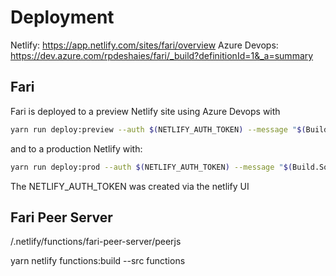# Deployment

Netlify: https://app.netlify.com/sites/fari/overview
Azure Devops: https://dev.azure.com/rpdeshaies/fari/_build?definitionId=1&_a=summary

## Fari

Fari is deployed to a preview Netlify site using Azure Devops with

```sh
yarn run deploy:preview --auth $(NETLIFY_AUTH_TOKEN) --message "$(Build.SourceBranch)"
```

and to a production Netlify with:

```sh
yarn run deploy:prod --auth $(NETLIFY_AUTH_TOKEN) --message "$(Build.SourceBranch)"
```

The NETLIFY_AUTH_TOKEN was created via the netlify UI

## Fari Peer Server

/.netlify/functions/fari-peer-server/peerjs

yarn netlify functions:build --src functions
